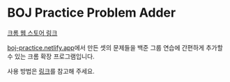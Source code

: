 # BOJ Practice Problem Adder

[크롬 웹 스토어 링크](https://chrome.google.com/webstore/detail/boj-practice-problem-adde/dinlcpopclnciiadkcmffaglelfliohm)

[boj-practice.netlify.app](https://boj-practice.netlify.app)에서 만든 셋의 문제들을 백준 그룹 연습에 간편하게 추가할 수 있는 크롬 확장 프로그램입니다.

사용 방법은 [링크](https://github.com/xhdtlsid2/boj-practice-set-maker#%ED%81%AC%EB%A1%AC-%EC%9B%B9%EC%8A%A4%ED%86%A0%EC%96%B4-%EC%B6%9C%EC%8B%9C-%EB%8C%80%EA%B8%B0-%EC%A4%91boj-practice-problem-adder)를 참고해 주세요.
